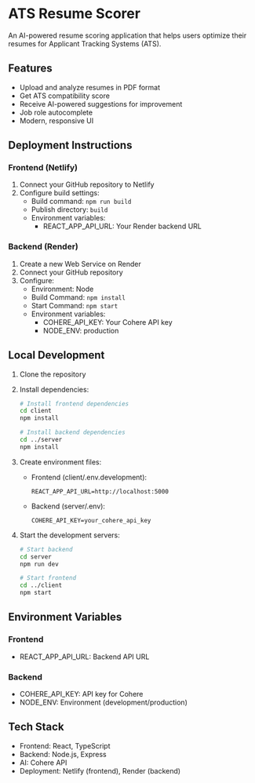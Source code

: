 # ATS Resume Scorer

An AI-powered resume scoring application that helps users optimize their resumes for Applicant Tracking Systems (ATS).

## Features

- Upload and analyze resumes in PDF format
- Get ATS compatibility score
- Receive AI-powered suggestions for improvement
- Job role autocomplete
- Modern, responsive UI

## Deployment Instructions

### Frontend (Netlify)

1. Connect your GitHub repository to Netlify
2. Configure build settings:
   - Build command: `npm run build`
   - Publish directory: `build`
   - Environment variables:
     - REACT_APP_API_URL: Your Render backend URL

### Backend (Render)

1. Create a new Web Service on Render
2. Connect your GitHub repository
3. Configure:
   - Environment: Node
   - Build Command: `npm install`
   - Start Command: `npm start`
   - Environment variables:
     - COHERE_API_KEY: Your Cohere API key
     - NODE_ENV: production

## Local Development

1. Clone the repository
2. Install dependencies:
   ```bash
   # Install frontend dependencies
   cd client
   npm install

   # Install backend dependencies
   cd ../server
   npm install
   ```

3. Create environment files:
   - Frontend (client/.env.development):
     ```
     REACT_APP_API_URL=http://localhost:5000
     ```
   - Backend (server/.env):
     ```
     COHERE_API_KEY=your_cohere_api_key
     ```

4. Start the development servers:
   ```bash
   # Start backend
   cd server
   npm run dev

   # Start frontend
   cd ../client
   npm start
   ```

## Environment Variables

### Frontend
- REACT_APP_API_URL: Backend API URL

### Backend
- COHERE_API_KEY: API key for Cohere
- NODE_ENV: Environment (development/production)

## Tech Stack

- Frontend: React, TypeScript
- Backend: Node.js, Express
- AI: Cohere API
- Deployment: Netlify (frontend), Render (backend)
